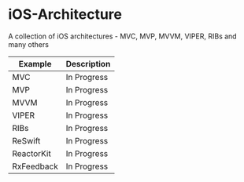 # iOS-Architecture
A collection of iOS architectures - MVC, MVP, MVVM, VIPER, RIBs and many others

| Example | Description |
| ------------- | ------------- |
| MVC | In Progress |
| MVP | In Progress |
| MVVM | In Progress  |
| VIPER | In Progress  |
| RIBs | In Progress  |
| ReSwift | In Progress  |
| ReactorKit | In Progress  |
| RxFeedback | In Progress  |
